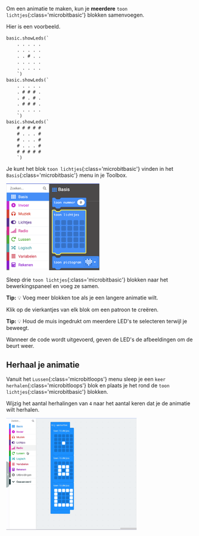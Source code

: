 Om een animatie te maken, kun je **meerdere** `toon lichtjes`{:class='microbitbasic'} blokken samenvoegen.

Hier is een voorbeeld.

```microbit
basic.showLeds(`
    . . . . .
    . . . . .
    . . # . .
    . . . . .
    . . . . .
    `)
basic.showLeds(`
    . . . . .
    . # # # .
    . # . # .
    . # # # .
    . . . . .
    `)
basic.showLeds(`
    # # # # #
    # . . . #
    # . . . #
    # . . . #
    # # # # #
    `)
```

Je kunt het blok `toon lichtjes`{:class='microbitbasic'} vinden in het `Basis`{:class='microbitbasic'} menu in je Toolbox.

<img src="images/show-leds.png" alt="The Basic menu, with the 'show leds' block highlighted."  width="250"/>

Sleep drie `toon lichtjes`{:class='microbitbasic'} blokken naar het bewerkingspaneel en voeg ze samen.

**Tip:** 💡 Voeg meer blokken toe als je een langere animatie wilt.

Klik op de vierkantjes van elk blok om een patroon te creëren.

**Tip:** 💡 Houd de muis ingedrukt om meerdere LED's te selecteren terwijl je beweegt.

Wanneer de code wordt uitgevoerd, geven de LED's de afbeeldingen om de beurt weer.

## Herhaal je animatie

Vanuit het `Lussen`{:class='microbitloops'} menu sleep je een `keer herhalen`{:class='microbitloops'} blok en plaats je het rond de `toon lichtjes`{:class='microbitbasic'} blokken.

Wijzig het aantal herhalingen van `4` naar het aantal keren dat je de animatie wilt herhalen.

<img src="images/animation-ingredient.gif" alt="Animation showing the 'repeat' block taken from the Loops menu. The 'repeat' block is then held over the top 'show leds' block and released, making the three 'show leds' blocks snap inside it. The number is then changed from a '4' to a '2'." width="350"/>
